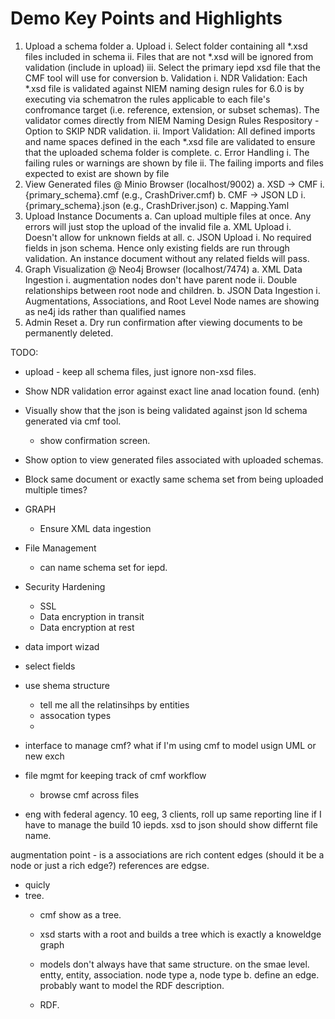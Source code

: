 # Demo Key Points and Highlights

1. Upload a schema folder
    a. Upload
        i. Select folder containing all *.xsd files included in schema
        ii. Files that are not *.xsd will be ignored from validation (include in upload)
        iii. Select the primary iepd xsd file that the CMF tool will use for conversion
    b. Validation
        i. NDR Validation: Each *.xsd file is validated against NIEM naming design rules for 6.0 is by executing via schematron the rules applicable to each file's confromance target (i.e. reference, extension, or subset schemas). The validator comes directly from NIEM Naming Design Rules Respository 
            - Option to SKIP NDR validation. 
        ii. Import Validation: All defined imports and name spaces defined in the each *.xsd file are validated to ensure that the uploaded schema folder is complete. 
    c. Error Handling
        i. The failing rules or warnings are shown by file 
        ii. The failing imports and files expected to exist are shown by file
2. View Generated files @ Minio Browser (localhost/9002)
    a. XSD -> CMF
        i. {primary_schema}.cmf (e.g., CrashDriver.cmf)
    b. CMF -> JSON LD
        i. {primary_schema}.json (e.g., CrashDriver.json)
    c. Mapping.Yaml
3. Upload Instance Documents
    a. Can upload multiple files at once. Any errors will just stop the upload of the invalid file
    a. XML Upload
        i. Doesn't allow for unknown fields at all. 
    c. JSON Upload
        i. No required fields in json schema. Hence only existing fields are run through validation. An instance document without any related fields will pass. 
4. Graph Visualization @ Neo4j Browser (localhost/7474) 
    a. XML Data Ingestion 
        i. augmentation nodes don't have parent node
        ii. Double relationships between root node and children. 
    b. JSON Data Ingestion 
        i. Augmentations, Associations, and Root Level Node names are showing as ne4j ids rather than qualified names
5. Admin Reset
    a. Dry run confirmation after viewing documents to be permanently deleted. 


TODO: 
- upload - keep all schema files, just ignore non-xsd files.
- Show NDR validation error against exact line anad location found. (enh)
- Visually show that the json is being validated against json ld schema generated via cmf tool. 
    - show confirmation screen. 
- Show option to view generated files associated with uploaded schemas. 
- Block same document or exactly same schema set from being uploaded multiple times? 
- GRAPH
    - Ensure XML data ingestion 
- File Management
    - can name schema set for iepd. 
- Security Hardening 
    - SSL 
    - Data encryption in transit
    - Data encryption at rest
    

- data import wizad
- select fields 
- use shema structure
    - tell me all the relatinsihps by entities
    - assocation types
    - 



- interface to manage cmf? what if I'm using cmf to model usign UML or new exch 
- file mgmt for keeping track of cmf workflow
    - browse cmf across files 

- eng with federal agency. 10 eeg, 3 clients, roll up same reporting line
    if I have to manage the build 10 iepds. 
    xsd to json should show differnt file name. 


augmentation point - is a 
associations are rich content edges (should it be a node or just a rich edge?)
references are edgse. 

- quicly 
- tree. 
    - cmf show as a tree.
    - xsd starts with a root and builds a tree which is exactly a knoweldge graph
    - models don't always have that same structure.
    on the smae level. entty, entity, association. 
        node type a, node type b. 
        define an edge. 
        probably want to model the RDF description. 


    - RDF. 